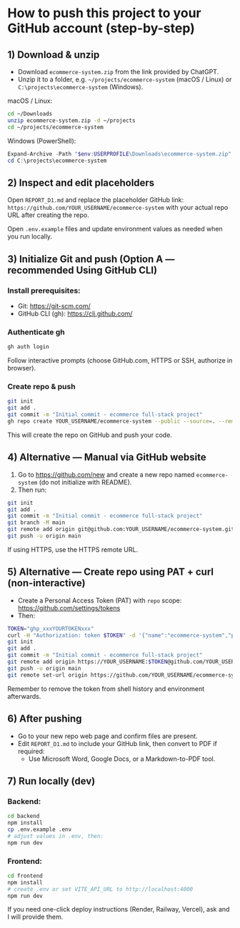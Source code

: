 # How to push this project to your GitHub account (step-by-step)

## 1) Download & unzip
- Download `ecommerce-system.zip` from the link provided by ChatGPT.
- Unzip it to a folder, e.g. `~/projects/ecommerce-system` (macOS / Linux) or `C:\projects\ecommerce-system` (Windows).

macOS / Linux:
```bash
cd ~/Downloads
unzip ecommerce-system.zip -d ~/projects
cd ~/projects/ecommerce-system
```

Windows (PowerShell):
```powershell
Expand-Archive -Path "$env:USERPROFILE\Downloads\ecommerce-system.zip" -DestinationPath "C:\projects"
cd C:\projects\ecommerce-system
```

## 2) Inspect and edit placeholders
Open `REPORT_D1.md` and replace the placeholder GitHub link:
`https://github.com/YOUR_USERNAME/ecommerce-system`
with your actual repo URL after creating the repo.

Open `.env.example` files and update environment values as needed when you run locally.

## 3) Initialize Git and push (Option A — recommended Using GitHub CLI)

### Install prerequisites:
- Git: https://git-scm.com/
- GitHub CLI (gh): https://cli.github.com/

### Authenticate gh
```bash
gh auth login
```
Follow interactive prompts (choose GitHub.com, HTTPS or SSH, authorize in browser).

### Create repo & push
```bash
git init
git add .
git commit -m "Initial commit - ecommerce full-stack project"
gh repo create YOUR_USERNAME/ecommerce-system --public --source=. --remote=origin --push
```
This will create the repo on GitHub and push your code.

## 4) Alternative — Manual via GitHub website

1. Go to https://github.com/new and create a new repo named `ecommerce-system` (do not initialize with README).
2. Then run:
```bash
git init
git add .
git commit -m "Initial commit - ecommerce full-stack project"
git branch -M main
git remote add origin git@github.com:YOUR_USERNAME/ecommerce-system.git
git push -u origin main
```
If using HTTPS, use the HTTPS remote URL.

## 5) Alternative — Create repo using PAT + curl (non-interactive)
- Create a Personal Access Token (PAT) with `repo` scope: https://github.com/settings/tokens
- Then:
```bash
TOKEN="ghp_xxxYOURTOKENxxx"
curl -H "Authorization: token $TOKEN" -d '{"name":"ecommerce-system","private":false}' https://api.github.com/user/repos
git init
git add .
git commit -m "Initial commit - ecommerce full-stack project"
git remote add origin https://YOUR_USERNAME:$TOKEN@github.com/YOUR_USERNAME/ecommerce-system.git
git push -u origin main
git remote set-url origin https://github.com/YOUR_USERNAME/ecommerce-system.git
```
Remember to remove the token from shell history and environment afterwards.

## 6) After pushing
- Go to your new repo web page and confirm files are present.
- Edit `REPORT_D1.md` to include your GitHub link, then convert to PDF if required:
  - Use Microsoft Word, Google Docs, or a Markdown-to-PDF tool.

## 7) Run locally (dev)
### Backend:
```bash
cd backend
npm install
cp .env.example .env
# adjust values in .env, then:
npm run dev
```
### Frontend:
```bash
cd frontend
npm install
# create .env or set VITE_API_URL to http://localhost:4000
npm run dev
```

If you need one-click deploy instructions (Render, Railway, Vercel), ask and I will provide them.
